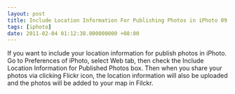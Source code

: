 ```yaml
---
layout: post
title: Include Location Information For Publishing Photos in iPhoto 09
tags: [iphoto]
date: 2011-02-04 01:12:38.000000000 +08:00
---
```

If you want to include your location information for publish photos in
iPhoto.  Go to Preferences of iPhoto, select Web tab, then check the Include
Location Information for Published Photos box.  Then when you share your photos
via clicking Flickr icon, the location information will also be uploaded and the
photos will be added to your map in Filckr.
